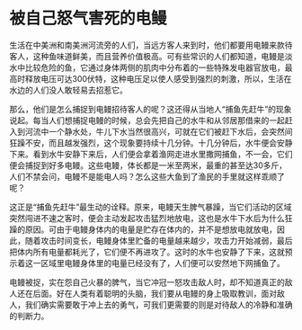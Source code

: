 # 被自己怒气害死的电鳗

生活在中美洲和南美洲河流旁的人们，当远方客人来到时，他们都要用电鳗来款待客人，这种鱼味道鲜美，而且营养价值极高。可有些常识的人们都知道，电鳗是淡水中比较危险的鱼，它通过身体两侧的肌肉中分布着的一些特殊发电器官放电，最高时释放电压可达300伏特，这种电压足以使人感受到强烈的刺激，所以，生活在水边的人们没人敢轻易去招惹它。 

那么，他们是怎么捕捉到电鳗招待客人的呢？这还得从当地人“捕鱼先赶牛”的现象说起。每当人们想捕捉电鳗的时候，总会先把自己的水牛和从邻居那借来的一起赶入到河流中一个静水处，牛儿下水当然很高兴，可就在它们被赶下水后，会突然间狂躁不安，而且越发强烈，这个现象要持续十几分钟。十几分钟后，水牛便会安静下来。看到水牛安静下来后，人们便会拿着渔网走进水里撒网捕鱼，不一会，它们便会捕捉到好多电鳗。这些电鳗，体长都是一米至两米，最重的甚至达30多斤，人们不禁会问，电鳗不是能电人吗？怎么这些大鱼到了渔民的手里就这样乖顺了呢？ 

这正是“捕鱼先赶牛”最生动的诠释。原来，电鳗天生脾气暴躁，当它们活动的区域突然闯进不速之客时，便会主动发起攻击猛烈地放电，这也是水牛下水后为什么狂躁的原因。可由于电鳗身体内的电量是贮存在体内的，并不是想放电就放电，因此，随着攻击时间变长，电鳗身体里贮备的电量越来越少，攻击力开始减弱，最后把体内所有电量都耗光了，它们便不再进攻了。这时的水牛也安静了下来，这就预示着这一区域里电鳗身体里的电量已经没有了，人们便可以安然地下网捕鱼了。 

电鳗被捉，实在怨自己火暴的脾气，当它冲冠一怒攻击敌人时，却不知道真正的敌人还在后面。好在人类有着聪明的头脑，我们要从电鳗的身上吸取教训，面对敌人，我们确实需要敢于冲上去的勇气，可我们更需要的则是对待敌人的冷静和准确的判断力。